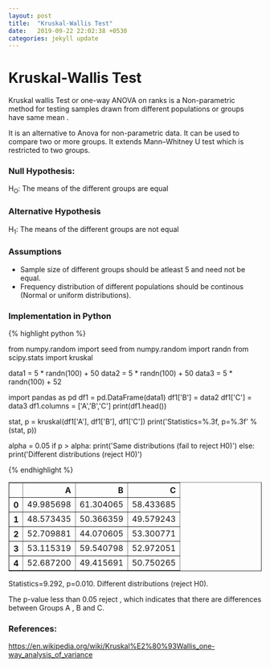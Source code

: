 ```yaml
---
layout: post
title:  "Kruskal-Wallis Test"
date:   2019-09-22 22:02:38 +0530
categories: jekyll update
---
```


# Kruskal-Wallis Test

Kruskal wallis Test or one-way ANOVA on ranks is a Non-parametric method for testing samples drawn from different populations or groups have same mean .

It is an alternative to Anova for non-parametric data. It can be used to compare two or more groups. It extends Mann–Whitney U test which is restricted to two groups.

### Null Hypothesis:
<p>H<sub>O</sub>: The means of the different groups are equal</p>

### Alternative Hypothesis
<p>H<sub>1</sub>: The means of the different groups are not equal</p>

### Assumptions

- Sample size of different groups should be atleast 5 and need not be equal.
- Frequency distribution of different populations should be continous (Normal or uniform distributions).

### Implementation in Python

{% highlight python %}

from numpy.random import seed
from numpy.random import randn
from scipy.stats import kruskal

data1 = 5 * randn(100) + 50
data2 = 5 * randn(100) + 50
data3 = 5 * randn(100) + 52

import pandas as pd
df1 = pd.DataFrame(data1)
df1['B'] = data2
df1['C'] = data3
df1.columns = ['A','B','C']
print(df1.head())

stat, p = kruskal(df1['A'], df1['B'], df1['C'])
print('Statistics=%.3f, p=%.3f' % (stat, p))

alpha = 0.05
if p > alpha:
	print('Same distributions (fail to reject H0)')
else:
	print('Different distributions (reject H0)')

{% endhighlight %}

<div>
<style scoped>
    .dataframe tbody tr th:only-of-type {
        vertical-align: middle;
    }

    .dataframe tbody tr th {
        vertical-align: top;
    }

    .dataframe thead th {
        text-align: right;
    }
</style>
<table border="1" class="dataframe">
  <thead>
    <tr style="text-align: right;">
      <th></th>
      <th>A</th>
      <th>B</th>
      <th>C</th>
    </tr>
  </thead>
  <tbody>
    <tr>
      <th>0</th>
      <td>49.985698</td>
      <td>61.304065</td>
      <td>58.433685</td>
    </tr>
    <tr>
      <th>1</th>
      <td>48.573435</td>
      <td>50.366359</td>
      <td>49.579243</td>
    </tr>
    <tr>
      <th>2</th>
      <td>52.709881</td>
      <td>44.070605</td>
      <td>53.300771</td>
    </tr>
    <tr>
      <th>3</th>
      <td>53.115319</td>
      <td>59.540798</td>
      <td>52.972051</td>
    </tr>
    <tr>
      <th>4</th>
      <td>52.687200</td>
      <td>49.415691</td>
      <td>50.750265</td>
    </tr>
  </tbody>
</table>
</div>



Statistics=9.292, p=0.010.
Different distributions (reject H0).

The p-value less than 0.05 reject , which indicates that there are differences between Groups A , B and C.


### References:
https://en.wikipedia.org/wiki/Kruskal%E2%80%93Wallis_one-way_analysis_of_variance
